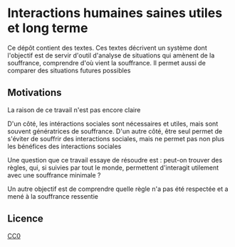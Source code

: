# Interactions humaines saines utiles et long terme

Ce dépôt contient des textes. Ces textes décrivent un système dont l'objectif est de servir d'outil d'analyse de situations qui amènent de la souffrance, comprendre d'où vient la souffrance. Il permet aussi de comparer des situations futures possibles


## Motivations

La raison de ce travail n'est pas encore claire

D'un côté, les intéractions sociales sont nécessaires et utiles, mais sont souvent génératrices de souffrance. 
D'un autre côté, être seul permet de s'éviter de souffrir des interactions sociales, mais ne permet pas non plus les bénéfices des interactions sociales

Une question que ce travail essaye de résoudre est : peut-on trouver des règles, qui, si suivies par tout le monde, permettent d'interagit utilement avec une souffrance minimale ?

Un autre objectif est de comprendre quelle règle n'a pas été respectée et a mené à la souffrance ressentie


## Licence 

[CC0](LICENSE)
